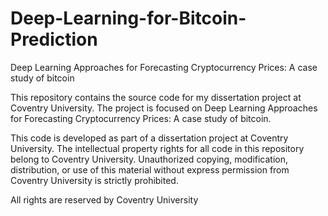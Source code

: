 # Deep-Learning-for-Bitcoin-Prediction
Deep Learning Approaches for Forecasting Cryptocurrency Prices: A case study of bitcoin

This repository contains the source code for my dissertation project at Coventry University. The project is focused on Deep Learning Approaches for Forecasting Cryptocurrency Prices: A case study of bitcoin.

This code is developed as part of a dissertation project at Coventry University. The intellectual property rights for all code in this repository belong to Coventry University. Unauthorized copying, modification, distribution, or use of this material without express permission from Coventry University is strictly prohibited.

All rights are reserved by Coventry University
